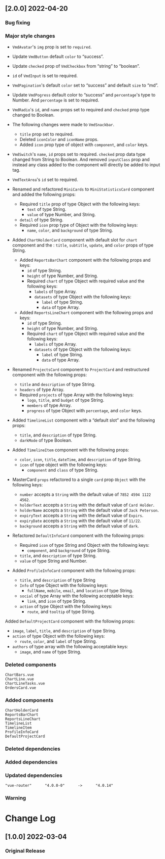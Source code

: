 ## [2.0.0] 2022-04-20

### Bug fixing

### Major style changes

- `VmdAvatar`'s `img` prop is set to `required`.
- Update `VmdButton` default `color` to “success”.
- Update `checked` prop of `VmdCheckbox` from “string” to “boolean”.
- `id` of `VmdInput` is set to required.
- `VmdPagination`'s default `color` set to “success” and default `size` to “md”.
- Update `VmdPogress` default color to “success” and `percentage`'s type to Number. And `percentage` is set to required.
- `VmdRadio`'s `id`, and `name` props set to required and `checked` prop type changed to Boolean.
- The following changes were made to `VmdSnackbar`.
  - `title` prop set to required.
  - Deleted `iconColor` and `iconName` props.
  - Added `icon` prop type of object with `component`, and `color` keys.
- `VmdSwitch`'s `name`, `id` props set to required. `checked` prop data type changed from String to Boolean. And removed `inputClass` prop and instead any class added to the component will directly be added to input tag.
- `VmdTextArea`'s `id` set to required.
- Renamed and refactored `MiniCards` to `MiniStatisticsCard` component and added the following props:

  - Required `title` prop of type Object with the following keys:
    - `text` of type String.
    - `value` of type Number, and String.
  - `detail` of type String.
  - Required `icon` prop type of Object with the following keys:
    - `name`, `color`, and `background` of type String.

- Added `ChartHolderCard` component with default slot for `chart` component and the : `title`, `subtitle`, `update`, and `color` props of type String.
  - Added `ReportsBarChart` component with the following props and keys:
    - `id` of type String.
    - `height` of type Number, and String.
    - Required `chart` of type Object with required value and the following keys:
      - `labels` of type Array.
      - `datasets` of type Object with the following keys:
        - `label` of type String.
        - `data` of type Array.
  - Added `ReportsLineChart` component with the following props and keys:
    - `id` of type String.
    - `height` of type Number, and String.
    - Required `chart` of type Object with required value and the following keys:
      - `labels` of type Array.
      - `datasets` of type Object with the following keys:
        - `label` of type String.
        - `data` of type Array.
- Renamed `ProjectsCard` component to `ProjectCard` and restructured component with the following props:
  - `title` and `description` of type String.
  - `headers` of type Array.
  - Required `projects` of type Array with the following keys:
    - `logo`, `title`, and `budget` of type String.
    - `members` of type Array.
    - `progress` of type Object with `percentage`, and `color` keys.
- Added `TimelineList` component with a “default slot” and the following props:
  - `title`, and `description` of type String.
  - `darkMode` of type Boolean.
- Added `TimelineItem` component with the following props:
  - `color`, `icon`, `title`, `dateTime`, and `description` of type String.
  - `icon` of type object with the following keys:
    - `component` and `class` of type String.
- MasterCard `props` refactored to a single `card` prop `Object` with the following keys:
  - `number` accepts a `String` with the default value of `7852 4594 1122 4562`.
  - `holderText` accepts a `String` with the default value of `Card Holder`.
  - `holderName` accepts a `String` with the default value of `Jack Peterson`.
  - `expiryText` accepts a `String` with the default value of `Expirs`.
  - `expiryDate` accepts a `String` with the default value of `11/22`.
  - `background` accepts a `String` with the default value of `dark`.
- Refactored `DefaultInfoCard` component with the following props:
  - Required `icon` of type String and Object with the following keys:
    - `component`, and `background` of type String.
  - `title`, and `description` of type String.
  - `value` of type String and Number.
- Added `ProfileInfoCard` component with the following props:
  - `title`, and `description` of type String
  - `Info` of type Object with the following keys:
    - `fullName`, `mobile`, `email`, and `location` of type String.
  - `social` of type Array with the following acceptable keys:
    - `link`, and `icon` of type String.
  - `action` of type Object with the following keys:
    - `route`, and `tooltip` of type String.

Added `DefaultProjectCard` component with the following props:

- `image`, `label`, `title`, and `description` of type String.
- `action` of type Object with the following keys:
  - `route`, `color`, and `label` of type String.
- `authors` of type array with the following acceptable keys:
  - `image`, and `name` of type String.

### Deleted components

```
ChartBars.vue
ChartLine.vue
ChartLineTasks.vue
OrdersCard.vue
```

### Added components

```
ChartHolderCard
ReportsBarChart
ReportsLineChart
TimelineList
TimelineItem
ProfileInfoCard
DefaultProjectCard
```

### Deleted dependencies

### Added dependencies

### Updated dependencies

```
"vue-router"      "4.0.0-0"      ->      "4.0.14"
```

### Warning

# Change Log

## [1.0.0] 2022-03-04

### Original Release
